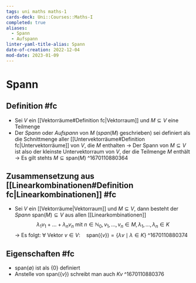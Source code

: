 ```yaml
---
tags: uni maths maths-1
cards-deck: Uni::Courses::Maths-I
completed: true
aliases:
  - Spann
  - Aufspann
linter-yaml-title-alias: Spann
date-of-creation: 2022-12-04
mod-date: 2023-01-09
---
```


# Spann

## Definition #fc
- Sei $V$ ein [[Vektorräume#Definition fc|Vektorraum]] und $M\subseteq V$ eine Teilmenge
- Der *Spann* oder *Aufspann* von $M$ ($span(M)$ geschrieben) sei definiert als die Schnittmenge aller [[Untervektorräume#Definition fc|Untervektorräume]] von $V$, die $M$ enthalten
	→ Der Spann von $M\subseteq V$ ist also der kleinste Untervektorraum von $V,$ der die Teilmenge $M$ enthält
	→ Es gilt stehts $M\subseteq\text{span}(M)$
^1670110880364

## Zusammensetzung aus [[Linearkombinationen#Definition fc|Linearkombinationen]] #fc
- Sei $V$ ein [[Vektorräume|Vektorraum]] und $M\subseteq V,$ dann besteht der *Spann* $\text{span}(M)\subseteq V$ aus allen [[Linearkombinationen]] $$\lambda_1v_1+\dots+\lambda_nv_n\text{
mit }n\in\mathbb{N}_0,v_1,\dots,v_n\in M,\lambda_1,\dots,\lambda_n\in K$$
	→ Es folgt: $\forall$ Vektor $v\in V:\quad\text{span}(\{v\})=\{\lambda v\mid\lambda\in K\}$
^1670110880374

## Eigenschaften #fc
- $\text{span}(\emptyset)$ ist als $\{0\}$ definiert
- Anstelle von $\text{span}(\{v\})$ schreibt man auch $Kv$
^1670110880376
